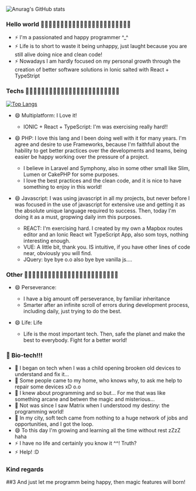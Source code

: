 ![Anurag's GitHub stats](https://github-readme-stats.vercel.app/api?username=drullandev&show_icons=true&theme=radical)

### Hello world 👋👋👋👋👋👋👋👋👋👋👋👋👋👋👋👋👋👋👋👋👋👋👋
- ⚡ I'm a passionated and happy programmer ^_^
- ⚡ Life is to short to waste it being unhappy, just laught because you are still alive doing nice and clean code!
- ⚡ Nowadays I am hardly focused on my personal growth through the creation of better software solutions in Ionic salted with React + TypeStript

### Techs  💬💬💬💬💬💬💬💬💬💬💬💬💬💬💬💬💬💬💬💬💬💬💬💬

[![Top Langs](https://github-readme-stats.vercel.app/api/top-langs/?username=drullandev&layout=compact)](https://github.com/anuraghazra/github-readme-stats)

- 😄 Multiplatform: I Love it!
  - IONIC + React + TypeScript: I'm was exercising really hard!!
   
- 😄 PHP: I love this lang and I been doing well with it for many years. I'm agree and desire to use Frameworks, because I'm faithfull about the hability to get better practices over the developments and teams, being easier be happy working over the pressure of a project.
  - I believe in Laravel and Symphony, also in some other small like Slim, Lumen or CakePHP for some purposes.
  - I love the best practices and the clean code, and it is nice to have something to enjoy in this world!

- 😄 Javascript: I was using javascript in all my projects, but never before I was focused in the use of javascript for extensive use and getting it as the absolute unique language required to success. Then, today I'm doing it as a must, gropwing daily inm this purposes.
  - REACT:  I'm exercising hard. I created by my own a Mapbox routes editor and an Ionic React wit TypeScript App, also som toys, nothing interesting enough.
  - VUE: A little bit, thank you. IS intuitive, if you have other lines of code near, obviously you will find.
  - JQuery: bye bye o.o also bye bye vanilla js....


### Other  💬💬💬💬💬💬💬💬💬💬💬💬💬💬💬💬💬💬💬💬💬💬💬💬

- 😄 Perseverance:
  - I have a big amount off perseverance, by familiar inheritance
  - Smarter after an infinite scroll of errors during development process, including daily, just trying to do the best.

- 😄 Life:  Life
  - Life is the most important tech. Then, safe the planet and make the best to everybody. Fight for a better world!

### 🌱 Bio-tech!!!
- 🌱 I began on tech when I was a child opening brooken old devices to understand and fix it...
- 🌱 Some people came to my home, who knows why, to ask me help to repair some devices xD o.o
- 🌱 I knew about programming and so but... For me that was like something arcane and betwen the magic and misterious...
- 🌱 Not was since I saw Matrix when I understood my destiny: the programming world!
- 🌱 In my city, soft tech came from nothing to a huge network of jobs and opportunities, and I got the loop.
- 😄 To this day I'm growing and learning all the time without rest zZzZ haha
- ⚡ I have no life and certainly you know it ^^! Truth?
- ⚡ Help! :D

### Kind regards
##3 And just let me programm being happy, then magic features will born!
<!--
**drullandev/drullandev** is a ✨ _special_ ✨ repository because its `README.md` (this file) appears on your GitHub profile.

Here are some ideas to get you started:
- 🔭 I’m currently working on my-map...
- 🔭 I’m currently working on Ikea...
- 🔭 I’m currently working on Hobonboard...
- 🌱 I’m currently learning React and Ionic...
- 👯 I’m looking to collaborate on small buisiness full digital layer...
- 🤔 I’m looking for help with everything...
- 💬 Ask me about almost everything; If i don't have a response, maybe I know who...
- 📫 How to reach me: Send me a email to drullan.dev@gmail.com
- ⚡ Fun fact: My best job was the first! :D Please, I wanna fall in love again!
-->

